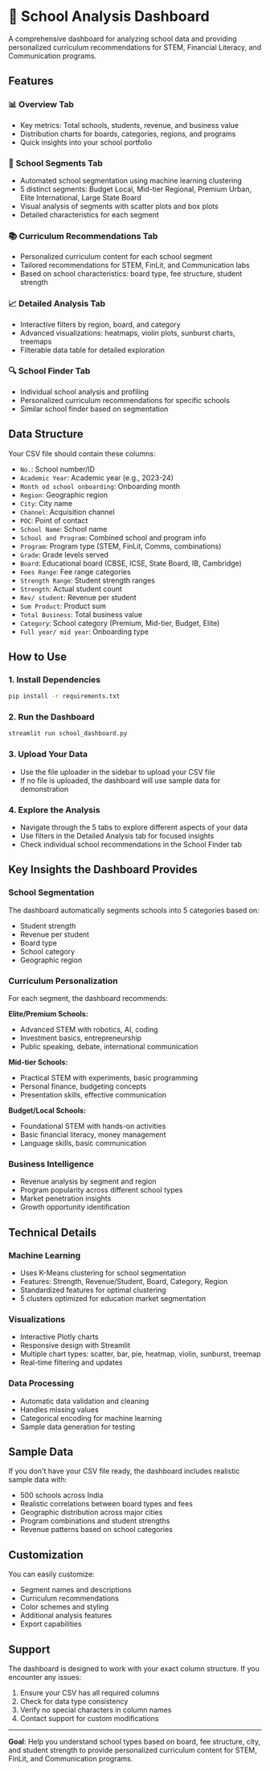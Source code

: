 # 🏫 School Analysis Dashboard

A comprehensive dashboard for analyzing school data and providing personalized curriculum recommendations for STEM, Financial Literacy, and Communication programs.

## Features

### 📊 **Overview Tab**
- Key metrics: Total schools, students, revenue, and business value
- Distribution charts for boards, categories, regions, and programs
- Quick insights into your school portfolio

### 🎯 **School Segments Tab**
- Automated school segmentation using machine learning clustering
- 5 distinct segments: Budget Local, Mid-tier Regional, Premium Urban, Elite International, Large State Board
- Visual analysis of segments with scatter plots and box plots
- Detailed characteristics for each segment

### 📚 **Curriculum Recommendations Tab**
- Personalized curriculum content for each school segment
- Tailored recommendations for STEM, FinLit, and Communication labs
- Based on school characteristics: board type, fee structure, student strength

### 📈 **Detailed Analysis Tab**
- Interactive filters by region, board, and category
- Advanced visualizations: heatmaps, violin plots, sunburst charts, treemaps
- Filterable data table for detailed exploration

### 🔍 **School Finder Tab**
- Individual school analysis and profiling
- Personalized curriculum recommendations for specific schools
- Similar school finder based on segmentation

## Data Structure

Your CSV file should contain these columns:
- `No.`: School number/ID
- `Academic Year`: Academic year (e.g., 2023-24)
- `Month od school onboarding`: Onboarding month
- `Region`: Geographic region
- `City`: City name
- `Channel`: Acquisition channel
- `POC`: Point of contact
- `School Name`: School name
- `School and Program`: Combined school and program info
- `Program`: Program type (STEM, FinLit, Comms, combinations)
- `Grade`: Grade levels served
- `Board`: Educational board (CBSE, ICSE, State Board, IB, Cambridge)
- `Fees Range`: Fee range categories
- `Strength Range`: Student strength ranges
- `Strength`: Actual student count
- `Rev/ student`: Revenue per student
- `Sum Product`: Product sum
- `Total Business`: Total business value
- `Category`: School category (Premium, Mid-tier, Budget, Elite)
- `Full year/ mid year`: Onboarding type

## How to Use

### 1. Install Dependencies
```bash
pip install -r requirements.txt
```

### 2. Run the Dashboard
```bash
streamlit run school_dashboard.py
```

### 3. Upload Your Data
- Use the file uploader in the sidebar to upload your CSV file
- If no file is uploaded, the dashboard will use sample data for demonstration

### 4. Explore the Analysis
- Navigate through the 5 tabs to explore different aspects of your data
- Use filters in the Detailed Analysis tab for focused insights
- Check individual school recommendations in the School Finder tab

## Key Insights the Dashboard Provides

### School Segmentation
The dashboard automatically segments schools into 5 categories based on:
- Student strength
- Revenue per student
- Board type
- School category
- Geographic region

### Curriculum Personalization
For each segment, the dashboard recommends:

**Elite/Premium Schools:**
- Advanced STEM with robotics, AI, coding
- Investment basics, entrepreneurship
- Public speaking, debate, international communication

**Mid-tier Schools:**
- Practical STEM with experiments, basic programming
- Personal finance, budgeting concepts
- Presentation skills, effective communication

**Budget/Local Schools:**
- Foundational STEM with hands-on activities
- Basic financial literacy, money management
- Language skills, basic communication

### Business Intelligence
- Revenue analysis by segment and region
- Program popularity across different school types
- Market penetration insights
- Growth opportunity identification

## Technical Details

### Machine Learning
- Uses K-Means clustering for school segmentation
- Features: Strength, Revenue/Student, Board, Category, Region
- Standardized features for optimal clustering
- 5 clusters optimized for education market segmentation

### Visualizations
- Interactive Plotly charts
- Responsive design with Streamlit
- Multiple chart types: scatter, bar, pie, heatmap, violin, sunburst, treemap
- Real-time filtering and updates

### Data Processing
- Automatic data validation and cleaning
- Handles missing values
- Categorical encoding for machine learning
- Sample data generation for testing

## Sample Data

If you don't have your CSV file ready, the dashboard includes realistic sample data with:
- 500 schools across India
- Realistic correlations between board types and fees
- Geographic distribution across major cities
- Program combinations and student strengths
- Revenue patterns based on school categories

## Customization

You can easily customize:
- Segment names and descriptions
- Curriculum recommendations
- Color schemes and styling
- Additional analysis features
- Export capabilities

## Support

The dashboard is designed to work with your exact column structure. If you encounter any issues:
1. Ensure your CSV has all required columns
2. Check for data type consistency
3. Verify no special characters in column names
4. Contact support for custom modifications

---

**Goal**: Help you understand school types based on board, fee structure, city, and student strength to provide personalized curriculum content for STEM, FinLit, and Communication programs.